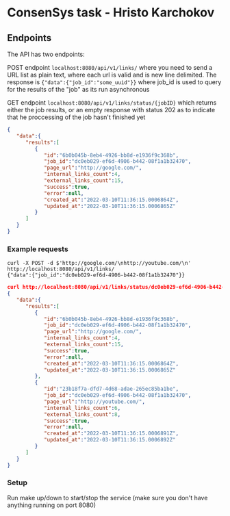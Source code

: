 # ConsenSys task - Hristo Karchokov
## Endpoints
The API has two endpoints:

POST endpoint `localhost:8080/api/v1/links/` where you need to send a URL list as plain text, where each url is valid and is new line delimited.
The response is `{"data":{"job_id":"some_uuid"}}` where job_id is used to query for the results of the "job" as its run asynchronous

GET endpoint `localhost:8080/api/v1/links/status/{jobID}` which returns either the job results, or an empty response with status 202 as to indicate that he proccessing of the job hasn't finished yet 
```json
{
   "data":{
      "results":[
         {
            "id":"6b0b045b-8eb4-4926-bb8d-e1936f9c368b",
            "job_id":"dc0eb029-ef6d-4906-b442-08f1a1b32470",
            "page_url":"http://google.com/",
            "internal_links_count":4,
            "external_links_count":15,
            "success":true,
            "error":null,
            "created_at":"2022-03-10T11:36:15.0006864Z",
            "updated_at":"2022-03-10T11:36:15.0006865Z"
         }
      ]
   }
}
```

### Example requests
    curl -X POST -d $'http://google.com/\nhttp://youtube.com/\n' http://localhost:8080/api/v1/links/
    {"data":{"job_id":"dc0eb029-ef6d-4906-b442-08f1a1b32470"}}
    
```json
curl http://localhost:8080/api/v1/links/status/dc0eb029-ef6d-4906-b442-08f1a1b32470
{
   "data":{
      "results":[
         {
            "id":"6b0b045b-8eb4-4926-bb8d-e1936f9c368b",
            "job_id":"dc0eb029-ef6d-4906-b442-08f1a1b32470",
            "page_url":"http://google.com/",
            "internal_links_count":4,
            "external_links_count":15,
            "success":true,
            "error":null,
            "created_at":"2022-03-10T11:36:15.0006864Z",
            "updated_at":"2022-03-10T11:36:15.0006865Z"
         },
         {
            "id":"23b18f7a-dfd7-4d68-adae-265ec85ba1be",
            "job_id":"dc0eb029-ef6d-4906-b442-08f1a1b32470",
            "page_url":"http://youtube.com/",
            "internal_links_count":6,
            "external_links_count":8,
            "success":true,
            "error":null,
            "created_at":"2022-03-10T11:36:15.0006891Z",
            "updated_at":"2022-03-10T11:36:15.0006892Z"
         }
      ]
   }
}
```

### Setup
Run make up/down to start/stop the service (make sure you don't have anything running on port 8080)
